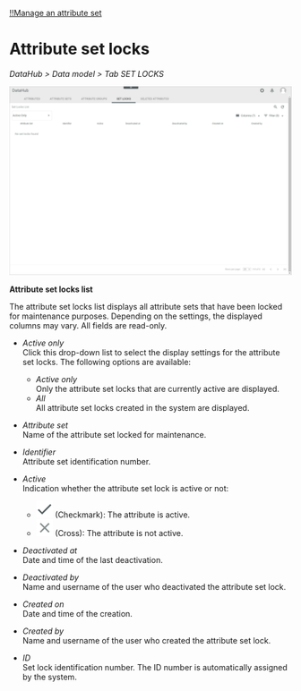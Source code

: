 [!!Manage an attribute set](../Integration/02_ManageAttributeSets.md)

# Attribute set locks

*DataHub > Data model > Tab SET LOCKS*

![Attribute set locks](../../Assets/Screenshots/DataHub/Settings/AttributeSetLocks/AttributeSetLocksList.png "[Attribute set locks]")


**Attribute set locks list**

The attribute set locks list displays all attribute sets that have been locked for maintenance purposes. Depending on the settings, the displayed columns may vary. All fields are read-only.

- *Active only*  
    Click this drop-down list to select the display settings for the attribute set locks. The following options are available:
    -  *Active only*  
        Only the attribute set locks that are currently active are displayed.
    - *All*  
        All attribute set locks created in the system are displayed.

- *Attribute set*  
    Name of the attribute set locked for maintenance.

- *Identifier*  
    Attribute set identification number.

[comment]: <> (Was ist identifier hier? Attribute set ID oder Key? Was ist der Unterschied zwischen diesem Identifier und ID-Spalte? Attribute set identifier, i.e. ID, und Attribute set lock ID? Oder andersrum?)

- *Active*  
    Indication whether the attribute set lock is active or not:
    - ![Check](../../Assets/Icons/Check.png "[Check]") (Checkmark): The attribute is active.  
    - ![Cross](../../Assets/Icons/Cross02.png "[Cross]") (Cross): The attribute is not active.

- *Deactivated at*    
    Date and time of the last deactivation.

- *Deactivated by*  
    Name and username of the user who deactivated the attribute set lock.

- *Created on*   
    Date and time of the creation.

- *Created by*   
    Name and username of the user who created the attribute set lock.

- *ID*  
    Set lock identification number. The ID number is automatically assigned by the system. 

